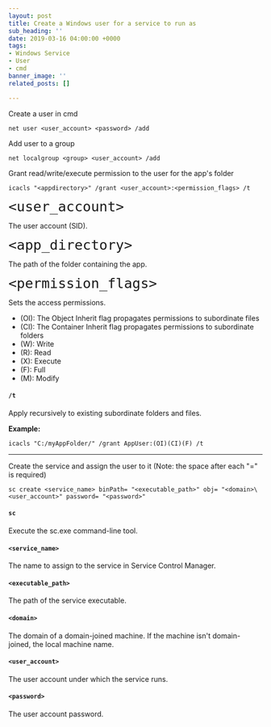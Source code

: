 ```yaml
---
layout: post
title: Create a Windows user for a service to run as
sub_heading: ''
date: 2019-03-16 04:00:00 +0000
tags:
- Windows Service
- User
- cmd
banner_image: ''
related_posts: []

---
```

Create a user in cmd

    net user <user_account> <password> /add

Add user to a group

    net localgroup <group> <user_account> /add

Grant read/write/execute permission to the user for the app's folder

    icacls "<appdirectory>" /grant <user_account>:<permission_flags> /t

<span style="font-size:32px">`<user_account>`</span>

The user account (SID).

<span style="font-size:32px">`<app_directory>`</span>

The path of the folder containing the app.

<span style="font-size:32px">`<permission_flags>`</span>

Sets the access permissions.

* (OI): The Object Inherit flag propagates permissions to subordinate files
* (CI): The Container Inherit flag propagates permissions to subordinate folders
* (W): Write
* (R): Read
* (X): Execute
* (F): Full
* (M): Modify

#### `/t`

Apply recursively to existing subordinate folders and files.

**Example:**

    icacls "C:/myAppFolder/" /grant AppUser:(OI)(CI)(F) /t

***

Create the service and assign the user to it (Note: the space after each "=" is required)

    sc create <service_name> binPath= "<executable_path>" obj= "<domain>\<user_account>" password= "<password>"

#### `sc`

Execute the sc.exe command-line tool.

#### `<service_name>`

The name to assign to the service in Service Control Manager.

#### `<executable_path>`

The path of the service executable.

#### `<domain>`

The domain of a domain-joined machine. If the machine isn't domain-joined, the local machine name.

#### `<user_account>`

The user account under which the service runs.

#### `<password>`

The user account password.